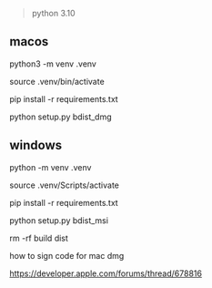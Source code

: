 > python 3.10

## macos

python3 -m venv .venv

source .venv/bin/activate


pip install -r requirements.txt

python setup.py bdist_dmg




## windows


python -m venv .venv

source .venv/Scripts/activate


pip install -r requirements.txt

python setup.py bdist_msi


rm -rf build dist




how to sign code for mac dmg

https://developer.apple.com/forums/thread/678816